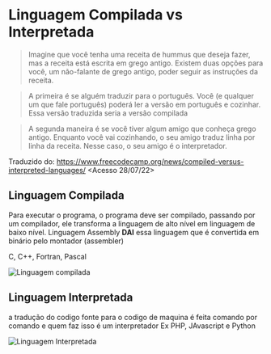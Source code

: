 # Linguagem Compilada vs Interpretada

> Imagine que você tenha uma receita de hummus que deseja fazer, mas a receita está escrita em grego antigo. Existem duas opções para você, um não-falante de grego antigo, poder seguir as instruções da receita.

> A primeira é se alguém traduzir para o português. Você (e qualquer um que fale português) poderá ler a versão em português e cozinhar. Essa versão traduzida seria a versão compilada

> A segunda maneira é se você tiver algum amigo que conheça grego antigo. Enquanto você vai cozinhando, o seu amigo traduz linha por linha da receita. Nesse caso, o seu amigo é o interpretador.


Traduzido do: https://www.freecodecamp.org/news/compiled-versus-interpreted-languages/ <Acesso 28/07/22>


## Linguagem Compilada
Para executar o programa, o programa deve ser compilado, passando por um compilador, ele transforma a linguagem de alto nível em linguagem de baixo nível.
Linguagem Assembly
**DAI** essa linguagem que é convertida em binário pelo montador (assembler)

C, C++, Fortran, Pascal


![Linguagem compilada](https://user-images.githubusercontent.com/106445418/181505643-4b44ded9-7045-473e-980e-5aac741e34cd.png)



## Linguagem Interpretada
a tradução do codigo fonte para o codigo de maquina é feita comando por comando
e quem faz isso é um interpretador
Ex PHP, JAvascript e Python

![Linguagem Interpretada](https://user-images.githubusercontent.com/106445418/181508558-4c0d69b7-09ed-4d7b-adfa-78d9ddd045ca.png)



